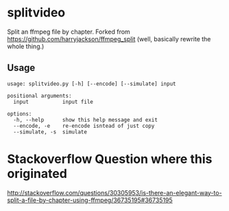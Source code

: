 # splitvideo

Split an ffmpeg file by chapter. Forked from https://github.com/harryjackson/ffmpeg_split (well, basically rewrite the whole thing.)

## Usage
```
usage: splitvideo.py [-h] [--encode] [--simulate] input

positional arguments:
  input           input file

options:
  -h, --help      show this help message and exit
  --encode, -e    re-encode isntead of just copy
  --simulate, -s  simulate
```

# Stackoverflow Question where this originated

http://stackoverflow.com/questions/30305953/is-there-an-elegant-way-to-split-a-file-by-chapter-using-ffmpeg/36735195#36735195

